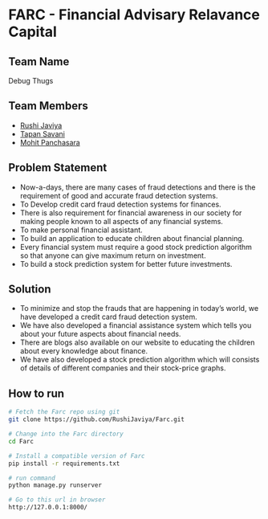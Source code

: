 # FARC - Financial Advisary Relavance Capital

## Team Name 
Debug Thugs

## Team Members 
* [Rushi Javiya ](https://github.com/Rushijaviya) 
* [Tapan Savani](https://github.com/Stapan17)
* [Mohit Panchasara](https://github.com/MohitPanchasara)

## Problem Statement 
* Now-a-days, there are many cases of fraud detections and there is the requirement of good and accurate fraud detection systems.
* To Develop credit card fraud detection systems for finances.
* There is also requirement for financial awareness in our society for making people known to all aspects of any financial systems.
* To make personal financial assistant.
* To build an application to educate children about financial planning.
* Every financial system must require a good stock prediction algorithm so that anyone can give maximum return on investment.
* To build a stock prediction system for better future investments.

## Solution
* To minimize and stop the frauds that are happening in today’s world, we have developed a credit card fraud detection system.
* We have also developed a financial assistance system which tells you about your future aspects about financial needs.
* There are blogs also available on our website to educating the children about every knowledge about finance.
* We have also developed a stock prediction algorithm which will consists of details of different companies and their stock-price graphs. 

## How to run
```bash
# Fetch the Farc repo using git
git clone https://github.com/RushiJaviya/Farc.git

# Change into the Farc directory
cd Farc

# Install a compatible version of Farc
pip install -r requirements.txt

# run command
python manage.py runserver

# Go to this url in browser
http://127.0.0.1:8000/
```
